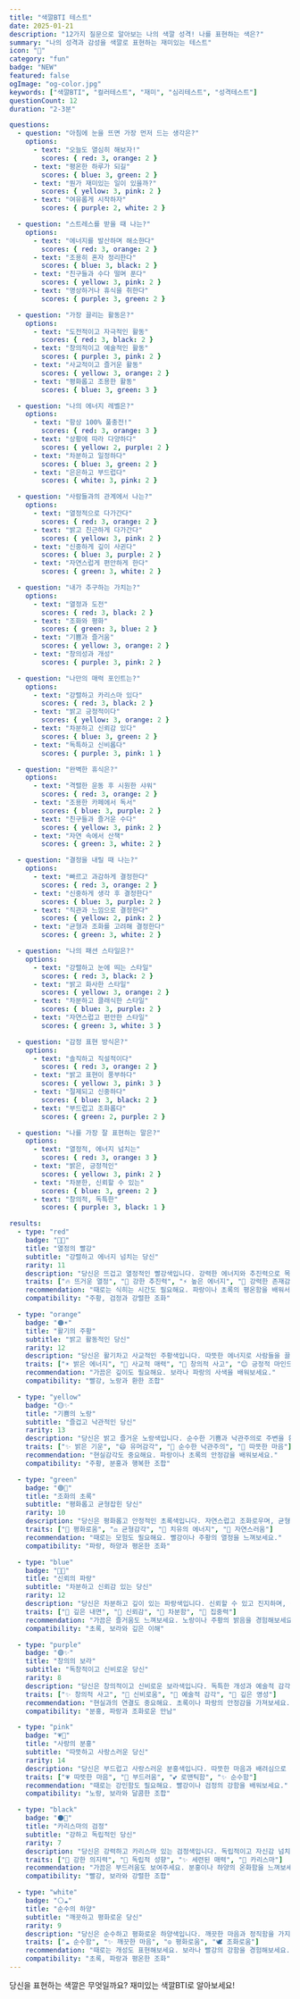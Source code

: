 ```yaml
---
title: "색깔BTI 테스트"
date: 2025-01-21
description: "12가지 질문으로 알아보는 나의 색깔 성격! 나를 표현하는 색은?"
summary: "나의 성격과 감성을 색깔로 표현하는 재미있는 테스트"
icon: "🎨"
category: "fun"
badge: "NEW"
featured: false
ogImage: "og-color.jpg"
keywords: ["색깔BTI", "컬러테스트", "재미", "심리테스트", "성격테스트"]
questionCount: 12
duration: "2-3분"

questions:
  - question: "아침에 눈을 뜨면 가장 먼저 드는 생각은?"
    options:
      - text: "오늘도 열심히 해보자!"
        scores: { red: 3, orange: 2 }
      - text: "평온한 하루가 되길"
        scores: { blue: 3, green: 2 }
      - text: "뭔가 재미있는 일이 있을까?"
        scores: { yellow: 3, pink: 2 }
      - text: "여유롭게 시작하자"
        scores: { purple: 2, white: 2 }

  - question: "스트레스를 받을 때 나는?"
    options:
      - text: "에너지를 발산하며 해소한다"
        scores: { red: 3, orange: 2 }
      - text: "조용히 혼자 정리한다"
        scores: { blue: 3, black: 2 }
      - text: "친구들과 수다 떨며 푼다"
        scores: { yellow: 3, pink: 2 }
      - text: "명상하거나 휴식을 취한다"
        scores: { purple: 3, green: 2 }

  - question: "가장 끌리는 활동은?"
    options:
      - text: "도전적이고 자극적인 활동"
        scores: { red: 3, black: 2 }
      - text: "창의적이고 예술적인 활동"
        scores: { purple: 3, pink: 2 }
      - text: "사교적이고 즐거운 활동"
        scores: { yellow: 3, orange: 2 }
      - text: "평화롭고 조용한 활동"
        scores: { blue: 3, green: 3 }

  - question: "나의 에너지 레벨은?"
    options:
      - text: "항상 100% 풀충전!"
        scores: { red: 3, orange: 3 }
      - text: "상황에 따라 다양하다"
        scores: { yellow: 2, purple: 2 }
      - text: "차분하고 일정하다"
        scores: { blue: 3, green: 2 }
      - text: "은은하고 부드럽다"
        scores: { white: 3, pink: 2 }

  - question: "사람들과의 관계에서 나는?"
    options:
      - text: "열정적으로 다가간다"
        scores: { red: 3, orange: 2 }
      - text: "밝고 친근하게 다가간다"
        scores: { yellow: 3, pink: 2 }
      - text: "신중하게 깊이 사귄다"
        scores: { blue: 3, purple: 2 }
      - text: "자연스럽게 편안하게 한다"
        scores: { green: 3, white: 2 }

  - question: "내가 추구하는 가치는?"
    options:
      - text: "열정과 도전"
        scores: { red: 3, black: 2 }
      - text: "조화와 평화"
        scores: { green: 3, blue: 2 }
      - text: "기쁨과 즐거움"
        scores: { yellow: 3, orange: 2 }
      - text: "창의성과 개성"
        scores: { purple: 3, pink: 2 }

  - question: "나만의 매력 포인트는?"
    options:
      - text: "강렬하고 카리스마 있다"
        scores: { red: 3, black: 2 }
      - text: "밝고 긍정적이다"
        scores: { yellow: 3, orange: 2 }
      - text: "차분하고 신뢰감 있다"
        scores: { blue: 3, green: 2 }
      - text: "독특하고 신비롭다"
        scores: { purple: 3, pink: 1 }

  - question: "완벽한 휴식은?"
    options:
      - text: "격렬한 운동 후 시원한 샤워"
        scores: { red: 3, orange: 2 }
      - text: "조용한 카페에서 독서"
        scores: { blue: 3, purple: 2 }
      - text: "친구들과 즐거운 수다"
        scores: { yellow: 3, pink: 2 }
      - text: "자연 속에서 산책"
        scores: { green: 3, white: 2 }

  - question: "결정을 내릴 때 나는?"
    options:
      - text: "빠르고 과감하게 결정한다"
        scores: { red: 3, orange: 2 }
      - text: "신중하게 생각 후 결정한다"
        scores: { blue: 3, purple: 2 }
      - text: "직관과 느낌으로 결정한다"
        scores: { yellow: 2, pink: 2 }
      - text: "균형과 조화를 고려해 결정한다"
        scores: { green: 3, white: 2 }

  - question: "나의 패션 스타일은?"
    options:
      - text: "강렬하고 눈에 띄는 스타일"
        scores: { red: 3, black: 2 }
      - text: "밝고 화사한 스타일"
        scores: { yellow: 3, orange: 2 }
      - text: "차분하고 클래식한 스타일"
        scores: { blue: 3, purple: 2 }
      - text: "자연스럽고 편안한 스타일"
        scores: { green: 3, white: 3 }

  - question: "감정 표현 방식은?"
    options:
      - text: "솔직하고 직설적이다"
        scores: { red: 3, orange: 2 }
      - text: "밝고 표현이 풍부하다"
        scores: { yellow: 3, pink: 3 }
      - text: "절제되고 신중하다"
        scores: { blue: 3, black: 2 }
      - text: "부드럽고 조화롭다"
        scores: { green: 2, purple: 2 }

  - question: "나를 가장 잘 표현하는 말은?"
    options:
      - text: "열정적, 에너지 넘치는"
        scores: { red: 3, orange: 3 }
      - text: "밝은, 긍정적인"
        scores: { yellow: 3, pink: 2 }
      - text: "차분한, 신뢰할 수 있는"
        scores: { blue: 3, green: 2 }
      - text: "창의적, 독특한"
        scores: { purple: 3, black: 1 }

results:
  - type: "red"
    badge: "🔴🔥"
    title: "열정의 빨강"
    subtitle: "강렬하고 에너지 넘치는 당신"
    rarity: 11
    description: "당신은 뜨겁고 열정적인 빨강색입니다. 강력한 에너지와 추진력으로 목표를 향해 달려가며, 주변 사람들에게 영감을 줍니다. 어디서나 존재감이 강하고 리더십이 뛰어나요."
    traits: ["🔥 뜨거운 열정", "💪 강한 추진력", "⚡ 높은 에너지", "👑 강력한 존재감"]
    recommendation: "때로는 식히는 시간도 필요해요. 파랑이나 초록의 평온함을 배워서 균형을 찾아보세요."
    compatibility: "주황, 검정과 강렬한 조화"

  - type: "orange"
    badge: "🟠☀️"
    title: "활기의 주황"
    subtitle: "밝고 활동적인 당신"
    rarity: 12
    description: "당신은 활기차고 사교적인 주황색입니다. 따뜻한 에너지로 사람들을 끌어당기고, 긍정적인 분위기를 만듭니다. 창의적이면서도 실용적이에요."
    traits: ["☀️ 밝은 에너지", "🎉 사교적 매력", "🎨 창의적 사고", "😊 긍정적 마인드"]
    recommendation: "가끔은 깊이도 필요해요. 보라나 파랑의 사색을 배워보세요."
    compatibility: "빨강, 노랑과 환한 조합"

  - type: "yellow"
    badge: "🟡✨"
    title: "기쁨의 노랑"
    subtitle: "즐겁고 낙관적인 당신"
    rarity: 13
    description: "당신은 밝고 즐거운 노랑색입니다. 순수한 기쁨과 낙관주의로 주변을 환하게 만들며, 재치 있고 유머러스합니다. 언제나 긍정적이고 희망적이에요."
    traits: ["✨ 밝은 기운", "😄 유머감각", "🌟 순수한 낙관주의", "💛 따뜻한 마음"]
    recommendation: "현실감각도 중요해요. 파랑이나 초록의 안정감을 배워보세요."
    compatibility: "주황, 분홍과 행복한 조합"

  - type: "green"
    badge: "🟢🌿"
    title: "조화의 초록"
    subtitle: "평화롭고 균형잡힌 당신"
    rarity: 10
    description: "당신은 평화롭고 안정적인 초록색입니다. 자연스럽고 조화로우며, 균형감각이 뛰어나요. 사람들에게 안정감과 위로를 주는 존재입니다."
    traits: ["🌿 평화로움", "⚖️ 균형감각", "💚 치유의 에너지", "🍃 자연스러움"]
    recommendation: "때로는 모험도 필요해요. 빨강이나 주황의 열정을 느껴보세요."
    compatibility: "파랑, 하양과 평온한 조화"

  - type: "blue"
    badge: "🔵🌊"
    title: "신뢰의 파랑"
    subtitle: "차분하고 신뢰감 있는 당신"
    rarity: 12
    description: "당신은 차분하고 깊이 있는 파랑색입니다. 신뢰할 수 있고 진지하며, 깊은 생각과 통찰력을 가지고 있어요. 조용하지만 강한 내면을 지녔습니다."
    traits: ["🌊 깊은 내면", "💙 신뢰감", "🧘 차분함", "🎯 집중력"]
    recommendation: "가끔은 즐거움도 느껴보세요. 노랑이나 주황의 밝음을 경험해보세요."
    compatibility: "초록, 보라와 깊은 이해"

  - type: "purple"
    badge: "🟣✨"
    title: "창의의 보라"
    subtitle: "독창적이고 신비로운 당신"
    rarity: 8
    description: "당신은 창의적이고 신비로운 보라색입니다. 독특한 개성과 예술적 감각을 가지고 있으며, 깊은 영성과 직관력이 뛰어나요. 평범함을 거부하는 특별한 존재입니다."
    traits: ["✨ 창의적 사고", "🔮 신비로움", "🎨 예술적 감각", "💜 깊은 영성"]
    recommendation: "현실과의 연결도 중요해요. 초록이나 파랑의 안정감을 가져보세요."
    compatibility: "분홍, 파랑과 조화로운 만남"

  - type: "pink"
    badge: "💗🌸"
    title: "사랑의 분홍"
    subtitle: "따뜻하고 사랑스러운 당신"
    rarity: 14
    description: "당신은 부드럽고 사랑스러운 분홍색입니다. 따뜻한 마음과 배려심으로 사람들을 감동시키며, 로맨틱하고 감성적이에요. 순수하고 아름다운 영혼을 가졌습니다."
    traits: ["💗 따뜻한 마음", "🌸 부드러움", "💕 로맨틱함", "✨ 순수함"]
    recommendation: "때로는 강인함도 필요해요. 빨강이나 검정의 강함을 배워보세요."
    compatibility: "노랑, 보라와 달콤한 조합"

  - type: "black"
    badge: "⚫🖤"
    title: "카리스마의 검정"
    subtitle: "강하고 독립적인 당신"
    rarity: 7
    description: "당신은 강력하고 카리스마 있는 검정색입니다. 독립적이고 자신감 넘치며, 강한 의지력을 가지고 있어요. 세련되고 고급스러운 매력이 있습니다."
    traits: ["🖤 강한 의지력", "💪 독립적 성향", "✨ 세련된 매력", "🎩 카리스마"]
    recommendation: "가끔은 부드러움도 보여주세요. 분홍이나 하양의 온화함을 느껴보세요."
    compatibility: "빨강, 보라와 강렬한 조합"

  - type: "white"
    badge: "⚪☁️"
    title: "순수의 하양"
    subtitle: "깨끗하고 평화로운 당신"
    rarity: 9
    description: "당신은 순수하고 평화로운 하양색입니다. 깨끗한 마음과 정직함을 가지고 있으며, 모든 것과 조화를 이루는 능력이 있어요. 순수하고 투명한 영혼입니다."
    traits: ["☁️ 순수함", "✨ 깨끗한 마음", "☮️ 평화로움", "🕊️ 조화로움"]
    recommendation: "때로는 개성도 표현해보세요. 보라나 빨강의 강함을 경험해보세요."
    compatibility: "초록, 파랑과 평온한 조화"
---
```


당신을 표현하는 색깔은 무엇일까요? 재미있는 색깔BTI로 알아보세요!
